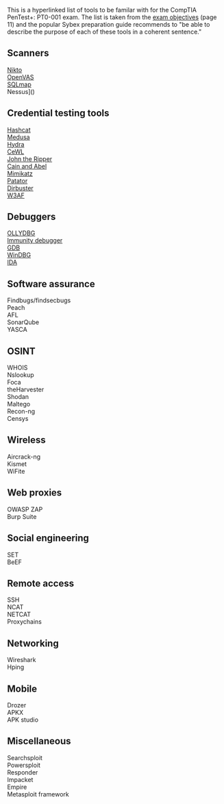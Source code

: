 This is a hyperlinked list of tools to be familar with for the CompTIA PenTest+: PT0-001 exam. The list is taken from the [exam objectives](https://www.comptia.jp/pdf/comptia-pentest-exam-objectives-(2-0).pdf) (page 11) and the popular Sybex preparation guide recommends to "be able to describe the purpose of each of these tools in a coherent sentence."  

## Scanners
[Nikto]()  
[OpenVAS]()  
[SQLmap]()  
Nessus]()  
## Credential testing tools
[Hashcat]()  
[Medusa]()  
[Hydra]()  
[CeWL]()  
[John the Ripper]()  
[Cain and Abel]()  
[Mimikatz]()  
[Patator]()  
[Dirbuster]()  
[W3AF]()  
## Debuggers
[OLLYDBG]()  
[Immunity debugger]()  
[GDB]()  
[WinDBG]()  
[IDA]()  
## Software assurance
Findbugs/findsecbugs  
Peach  
AFL  
SonarQube  
YASCA  
## OSINT
WHOIS  
Nslookup  
Foca  
theHarvester  
Shodan  
Maltego  
Recon-ng  
Censys  
## Wireless
Aircrack-ng  
Kismet  
WiFite  
## Web proxies
OWASP ZAP  
Burp Suite  
## Social engineering
SET  
BeEF  
## Remote access
SSH  
NCAT  
NETCAT  
Proxychains  
## Networking
Wireshark  
Hping  
## Mobile
Drozer  
APKX  
APK studio  
## Miscellaneous
Searchsploit  
Powersploit  
Responder  
Impacket  
Empire  
Metasploit framework  


